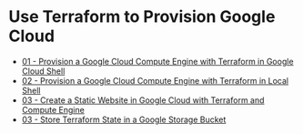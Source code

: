 # Use Terraform to Provision Google Cloud

- [01 - Provision a Google Cloud Compute Engine with Terraform in Google Cloud Shell](01/index.md)
- [02 - Provision a Google Cloud Compute Engine with Terraform in Local Shell](02/index.md)
- [03 - Create a Static Website in Google Cloud with Terraform and Compute Engine](03/index.md)
- [03 - Store Terraform State in a Google Storage Bucket](03/index.md)